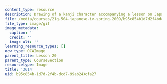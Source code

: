```yaml
---
content_type: resource
description: Drawing of a kanji character accompanying a lesson on Japanese.
file: /media/courses/21g-504-japanese-iv-spring-2009/b95c854b1d7d2f4bdcd799ab243cfa27_3614.gif
file_type: image/gif
image_metadata:
  caption: ''
  credit: ''
  image-alt: ''
learning_resource_types: []
ocw_type: OCWImage
parent_title: Lesson 20
parent_type: CourseSection
resourcetype: Image
title: '3614'
uid: b95c854b-1d7d-2f4b-dcd7-99ab243cfa27
---
```

